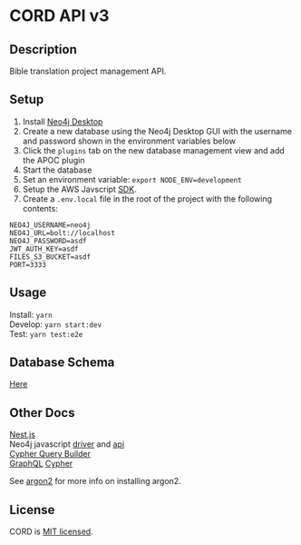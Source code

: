 # CORD API v3

## Description

Bible translation project management API.

## Setup

1. Install [Neo4j Desktop](https://neo4j.com/download/) 
1. Create a new database using the Neo4j Desktop GUI with the username and password shown in the environment variables below  
1. Click the `plugins` tab on the new database management view and add the APOC plugin  
1. Start the database   
1. Set an environment variable: `export NODE_ENV=development`
1. Setup the AWS Javscript [SDK](https://aws.amazon.com/sdk-for-node-js/). 
1. Create a `.env.local` file in the root of the project with the following contents:
```
NEO4J_USERNAME=neo4j
NEO4J_URL=bolt://localhost
NEO4J_PASSWORD=asdf
JWT_AUTH_KEY=asdf
FILES_S3_BUCKET=asdf
PORT=3333
```

## Usage

Install: `yarn`  
Develop: `yarn start:dev`  
Test: `yarn test:e2e`  

## Database Schema

[Here]()

## Other Docs

[Nest.js](https://docs.nestjs.com/)  
Neo4j javascript [driver](https://neo4j.com/developer/javascript/) and [api](https://neo4j.com/docs/api/javascript-driver/current/)  
[Cypher Query Builder](https://jamesfer.me/cypher-query-builder/)  
[GraphQL](https://graphql.org/learn/)
[Cypher](https://neo4j.com/developer/cypher-basics-i/)


See [argon2](https://www.npmjs.com/package/argon2) for more info on installing argon2.  


## License

  CORD is [MIT licensed](LICENSE).
